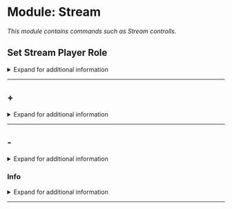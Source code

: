# Module: Stream
*This module contains commands such as Stream controlls.*


## Set Stream Player Role
<details><summary markdown='span'>Expand for additional information</summary><p>

*Set the role that will be used as a badge to be applied once member has been a part of 3 streams.*

**Aliases:**
`None`
**Examples:**

```xml
!stream setstreamplayerrole
```
</p></details>

---

## +
<details><summary markdown='span'>Expand for additional information</summary><p>

*Retrieves a random dog image.*

**Aliases:**
`add, plus`
**Arguments:**

[`DiscordMember`]: *Member*

**Examples:**

```xml
!stream + @member
```
</p></details>

---

## -
<details><summary markdown='span'>Expand for additional information</summary><p>

*GIPHY search commands. Group call searches GIPHY with given query and prints first result.*

**Aliases:**
`remove, subtract`
**Arguments:**

[`DiscordMember`]: *Member*

**Examples:**

```xml
!stream - @Member
```
</p></details>


### Info
<details><summary markdown='span'>Expand for additional information</summary><p>

*Removes registered YouTube subscription.*

**Aliases:**
`i, information`

**Examples:**

```xml
!stream
```
</p></details>

---

